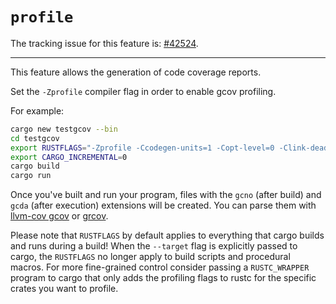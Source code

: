 # `profile`

The tracking issue for this feature is: [#42524](https://github.com/rust-lang/rust/issues/42524).

------------------------

This feature allows the generation of code coverage reports.

Set the `-Zprofile` compiler flag in order to enable gcov profiling.

For example:
```Bash
cargo new testgcov --bin
cd testgcov
export RUSTFLAGS="-Zprofile -Ccodegen-units=1 -Copt-level=0 -Clink-dead-code -Coverflow-checks=off -Zpanic_abort_tests -Cpanic=abort"
export CARGO_INCREMENTAL=0
cargo build
cargo run
```

Once you've built and run your program, files with the `gcno` (after build) and `gcda` (after execution) extensions will be created.
You can parse them with [llvm-cov gcov](https://llvm.org/docs/CommandGuide/llvm-cov.html#llvm-cov-gcov) or [grcov](https://github.com/mozilla/grcov).

Please note that `RUSTFLAGS` by default applies to everything that cargo builds and runs during a build!
When the `--target` flag is explicitly passed to cargo, the `RUSTFLAGS` no longer apply to build scripts and procedural macros.
For more fine-grained control consider passing a `RUSTC_WRAPPER` program to cargo that only adds the profiling flags to
rustc for the specific crates you want to profile.
